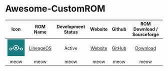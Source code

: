 # Awesome-CustomROM

<!-- Contribution Format -->
<!-- |    meow    |    meow    |        meow        |  meow   |  meow  |            meow            | -->

|               Icon                |              ROM Name               | Development Status |              Website              |                 Github                 |         ROM Download / Sourceforge          |
| :-------------------------------: | :---------------------------------: | :----------------: | :-------------------------------: | :------------------------------------: | :-----------------------------------------: |
| ![LineageOS](icons/lineageos.png) | [LineageOS](https://lineageos.org/) |       Active       | [Website](https://lineageos.org/) | [GitHub](https://github.com/LineageOS) | [Download](https://download.lineageos.org/) |
|               meow                |                meow                 |        meow        |               meow                |                  meow                  |                    meow                     |
